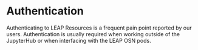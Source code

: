 # Authentication

Authenticating to LEAP Resources is a frequent pain point reported by our users. Authentication is usually required when working outside of the JupyterHub or when interfacing with the LEAP OSN pods.

